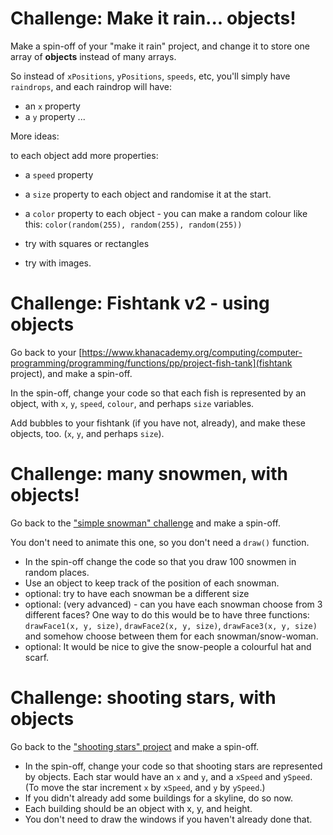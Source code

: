 # Challenge: Make it rain... objects!

Make a spin-off of your "make it rain" project, and change it to store one array of **objects** instead of many arrays.

So instead of `xPositions`, `yPositions`, `speeds`, etc, you'll simply have `raindrops`, and each raindrop will have:
* an `x` property
* a `y` property
...

More ideas:

to each object add more properties:

* a `speed` property
* a `size` property to each object and randomise it at the start.
* a `color` property to each object - you can make a random colour like this: `color(random(255), random(255), random(255))`

* try with squares or rectangles
* try with images.


# Challenge: Fishtank v2 - using objects

Go back to your [https://www.khanacademy.org/computing/computer-programming/programming/functions/pp/project-fish-tank](fishtank project), and make a spin-off.

In the spin-off, change your code so that each fish is represented by an object, with `x`, `y`, `speed`, `colour`, and perhaps `size` variables.

Add bubbles to your fishtank (if you have not, already), and make these objects, too. (`x`, `y`, and perhaps `size`).

# Challenge: many snowmen, with objects!

Go back to the ["simple snowman" challenge](https://www.khanacademy.org/computing/computer-programming/programming/drawing-basics/pc/challenge-simple-snowman) and make a spin-off.

You don't need to animate this one, so you don't need a `draw()` function.

* In the spin-off change the code so that you draw 100 snowmen in random places.  
* Use an object to keep track of the position of each snowman.
* optional: try to have each snowman be a different size
* optional: (very advanced) - can you have each snowman choose from 3 different faces?  One way to do this would be to have three functions: `drawFace1(x, y, size)`, `drawFace2(x, y, size)`, `drawFace3(x, y, size)` and somehow choose between them for each snowman/snow-woman.
* optional: It would be nice to give the snow-people a colourful hat and scarf.


# Challenge: shooting stars, with objects

Go back to the ["shooting stars" project](https://www.khanacademy.org/computing/computer-programming/programming/animation-basics/pp/project-shooting-star) and make a spin-off.

* In the spin-off, change your code so that shooting stars are represented by objects.  Each star would have an `x` and `y`, and a `xSpeed` and `ySpeed`.  (To move the star increment `x` by `xSpeed`, and `y` by `ySpeed`.)
* If you didn't already add some buildings for a skyline, do so now.
* Each building should be an object with x, y, and height.
* You don't need to draw the windows if you haven't already done that.

